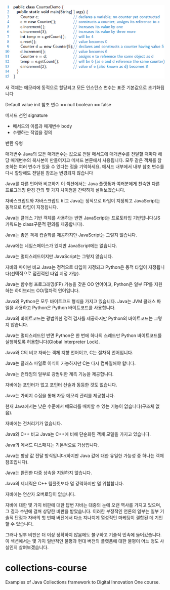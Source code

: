 


![alt text](ch001-c003.jpg)

새 객체는 메모리에 동적으로 할당되고 모든 인스턴스 변수는 표준 기본값으로 초기화됩니다

Default value init
참조 변수 == null
boolean == false

메서드 선언
 signature 
   - 메서드의 이름과 매개변수
 body
  - 수행하는 작업을 정의



반환 유형

매개변수
Java의 모든 매개변수는 값으로 전달
메서드에 매개변수를 전달할 때마다 해당 매개변수의 복사본이 만들어지고 메서드 본문에서 사용됩니다. 
모두 같은 객체를 참조하는 여러 변수가 있을 수 있다는 점을 기억하세요. 메서드 내부에서 내부 참조 변수를 다시 할당해도 전달된 참조는 변경되지 않습니다





Java를 다른 언어와 비교하기
이 섹션에서는 Java 플랫폼과 여러분에게 친숙한 다른 프로그래밍 환경 간의 몇 가지 차이점을 간략하게 살펴보겠습니다.

자바스크립트와 자바스크립트 비교
Java는 정적으로 타입이 지정되고 JavaScript는 동적으로 타입이 지정됩니다.

Java는 클래스 기반 객체를 사용하는 반면 JavaScript는 프로토타입 기반입니다(JS 키워드는 class구문적 편의를 제공합니다).

Java는 좋은 객체 캡슐화를 제공하지만 JavaScript는 그렇지 않습니다.

Java에는 네임스페이스가 있지만 JavaScript에는 없습니다.

Java는 멀티스레드이지만 JavaScript는 그렇지 않습니다.

자바와 파이썬 비교
Java는 정적으로 타입이 지정되고 Python은 동적 타입이 지정됩니다(선택적으로 점진적인 타입 지정 가능).

Java는 함수형 프로그래밍(FP) 기능을 갖춘 OO 언어이고, Python은 일부 FP를 지원하는 하이브리드 OO/절차적 언어입니다.

Java와 Python은 모두 바이트코드 형식을 가지고 있습니다. Java는 JVM 클래스 파일을 사용하고 Python은 Python 바이트코드를 사용합니다.

Java의 바이트코드는 광범위한 정적 검사를 제공하지만 Python의 바이트코드는 그렇지 않습니다.

Java는 멀티스레드인 반면 Python은 한 번에 하나의 스레드만 Python 바이트코드를 실행하도록 허용합니다(Global Interpreter Lock).

Java와 C의 비교
자바는 객체 지향 언어이고, C는 절차적 언어입니다.

Java는 클래스 파일로 이식이 가능하지만 C는 다시 컴파일해야 합니다.

Java는 런타임의 일부로 광범위한 계측 기능을 제공합니다.

자바에는 포인터가 없고 포인터 산술과 동등한 것도 없습니다.

Java는 가비지 수집을 통해 자동 메모리 관리를 제공합니다.

현재 Java에서는 낮은 수준에서 메모리를 배치할 수 있는 기능이 없습니다(구조체 없음).

자바에는 전처리기가 없습니다.

Java와 C++ 비교
Java는 C++에 비해 단순화된 객체 모델을 가지고 있습니다.

Java의 메서드 디스패치는 기본적으로 가상입니다.

Java는 항상 값 전달 방식입니다(하지만 Java 값에 대한 유일한 가능성 중 하나는 객체 참조입니다).

Java는 완전한 다중 상속을 지원하지 않습니다.

Java의 제네릭은 C++ 템플릿보다 덜 강력하지만 덜 위험합니다.

자바에는 연산자 오버로딩이 없습니다.

자바에 대한 몇 가지 비판에 대한 답변
자바는 대중의 눈에 오랜 역사를 가지고 있으며, 그 결과 수년에 걸쳐 상당한 비판을 받았습니다. 이러한 부정적인 언론의 일부는 일부 기술적 단점과 자바의 첫 번째 버전에서 다소 지나치게 열성적인 마케팅이 결합된 데 기인할 수 있습니다.

그러나 일부 비판은 더 이상 정확하지 않음에도 불구하고 기술적 민속에 들어갔습니다. 이 섹션에서는 몇 가지 일반적인 불평과 현대 버전의 플랫폼에 대한 불평이 어느 정도 사실인지 살펴보겠습니다.


# collections-course
Examples of Java Collections framework to Digital Innovation One course.
